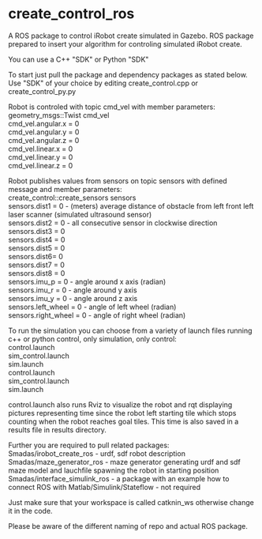 # create_control_ros
A ROS package to control iRobot create simulated in Gazebo.
ROS package prepared to insert your algorithm for controling simulated iRobot create.

You can use a C++ "SDK" or Python "SDK"

To start just pull the package and dependency packages as stated below.
Use "SDK" of your choice by editing create_control.cpp or create_control_py.py

Robot is controled with topic cmd_vel with member parameters:
<br>geometry_msgs::Twist cmd_vel
<br>cmd_vel.angular.x = 0
<br>cmd_vel.angular.y = 0
<br>cmd_vel.angular.z = 0
<br>cmd_vel.linear.x = 0
<br>cmd_vel.linear.y = 0
<br>cmd_vel.linear.z = 0

Robot publishes values from sensors on topic sensors with defined message and member parameters:
<br>create_control::create_sensors sensors
<br>sensors.dist1 = 0 - (meters) average distance of obstacle from left front left laser scanner (simulated ultrasound sensor)
<br>sensors.dist2 = 0 - all consecutive sensor in clockwise direction
<br>sensors.dist3 = 0
<br>sensors.dist4 = 0
<br>sensors.dist5 = 0
<br>sensors.dist6= 0
<br>sensors.dist7 = 0
<br>sensors.dist8 = 0
<br>sensors.imu_p = 0 - angle around x axis (radian)
<br>sensors.imu_r = 0 - angle around y axis
<br>sensors.imu_y = 0 - angle around z axis
<br>sensors.left_wheel = 0 - angle of left wheel (radian)
<br>sensors.right_wheel = 0 - angle of right wheel (radian)

To run the simulation you can choose from a variety of launch files running c++ or python control, only simulation, only control:
<br>control.launch
<br>sim_control.launch
<br>sim.launch
<br>control.launch
<br>sim_control.launch
<br>sim.launch

control.launch also runs Rviz to visualize the robot and rqt displaying pictures representing time since the robot left starting tile which stops counting when the robot reaches goal tiles. This time is also saved in a results file in results directory.

Further you are required to pull related packages:
<br>Smadas/irobot_create_ros - urdf, sdf robot description
<br>Smadas/maze_generator_ros - maze generator generating urdf and sdf maze model and lauchfile spawning the robot in starting position
<br>Smadas/interface_simulink_ros - a package with an example how to connect ROS with Matlab/Simulink/Stateflow - not required 


Just make sure that your workspace is called catknin_ws otherwise change it in the code.

Please be aware of the different naming of repo and actual ROS package.
